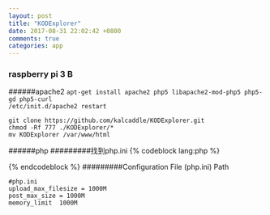 ```yaml
---
layout: post
title: "KODExplorer"
date: 2017-08-31 22:02:42 +0800
comments: true
categories: app
---
```

### raspberry pi 3 B
######apache2
`apt-get install apache2 php5 libapache2-mod-php5 php5-gd php5-curl`  
`/etc/init.d/apache2 restart`  

`git clone https://github.com/kalcaddle/KODExplorer.git`  
`chmod -Rf 777 ./KODExplorer/*`  
`mv KODExplorer /var/www/html`  

######php
#########找到php.ini
{% codeblock lang:php %}
<?php
 phpinfo();
?>
{% endcodeblock %}
#########Configuration File (php.ini) Path
```
#php.ini
upload_max_filesize = 1000M
post_max_size = 1000M
memory_limit  1000M
```